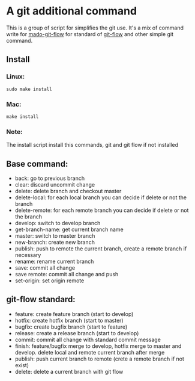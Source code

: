 # A git additional command

This is a group of script for simplifies the git use.
It's a mix of command write for [mado-git-flow](https://github.com/studiomado/mado-git-flow) for standard of [git-flow](https://github.com/nvie/gitflow) and other simple git command.

## Install

### Linux:

```
sudo make install
```

### Mac:

```
make install
```

### Note:

The install script install this commands, git and git flow if not installed

## Base command:

* back: go to previous branch
* clear: discard uncommit change
* delete: delete branch and checkout master
* delete-local: for each local branch you can decide if delete or not the branch
* delete-remote: for each remote branch you can decide if delete or not the branch
* develop: switch to develop branch
* get-branch-name: get current branch name
* master: switch to master branch
* new-branch: create new branch
* publish: push to remote the current branch, create a remote branch if necessary
* rename: rename current branch
* save: commit all change
* save remote: commit all change and push
* set-origin: set origin remote

## git-flow standard:

* feature: create feature branch (start to develop)
* hotfix: create hotfix branch (start to master)
* bugfix: create bugfix branch (start to feature)
* release: create a release branch (start to develop)
* commit: commit all change with standard commit message
* finish: feature/bugfix merge to develop, hotfix merge to master and develop. delete local and remote current branch after merge
* publish: push current branch to remote (crete a remote branch if not exist)
* delete: delete a current branch with git flow